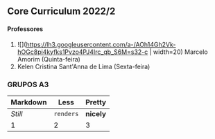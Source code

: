 ## Core Curriculum 2022/2 
#### Professores
1. ![](https://lh3.googleusercontent.com/a-/AOh14Gh2Vk-hOGc8pi4kyfks1Pvzo4PJ4Irc_qb_S6M=s32-c | width=20)
 Marcelo Amorim (Quinta-feira)
2. Kelen Cristina Sant'Anna de Lima (Sexta-feira)

### GRUPOS A3

Markdown | Less | Pretty
--- | --- | ---
*Still* | `renders` | **nicely**
1 | 2 | 3  
